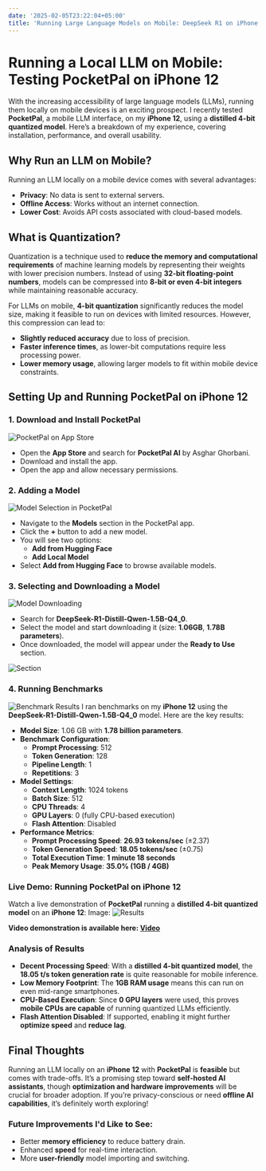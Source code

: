 ```yaml
---
date: '2025-02-05T23:22:04+05:00'
title: 'Running Large Language Models on Mobile: DeepSeek R1 on iPhone 12'
---
```

# Running a Local LLM on Mobile: Testing PocketPal on iPhone 12

With the increasing accessibility of large language models (LLMs), running them locally on mobile devices is an exciting prospect. I recently tested **PocketPal**, a mobile LLM interface, on my **iPhone 12**, using a **distilled 4-bit quantized model**. Here’s a breakdown of my experience, covering installation, performance, and overall usability.

## Why Run an LLM on Mobile?

Running an LLM locally on a mobile device comes with several advantages:
- **Privacy**: No data is sent to external servers.
- **Offline Access**: Works without an internet connection.
- **Lower Cost**: Avoids API costs associated with cloud-based models.

## What is Quantization?

Quantization is a technique used to **reduce the memory and computational requirements** of machine learning models by representing their weights with lower precision numbers. Instead of using **32-bit floating-point numbers**, models can be compressed into **8-bit or even 4-bit integers** while maintaining reasonable accuracy. 

For LLMs on mobile, **4-bit quantization** significantly reduces the model size, making it feasible to run on devices with limited resources. However, this compression can lead to:
- **Slightly reduced accuracy** due to loss of precision.
- **Faster inference times**, as lower-bit computations require less processing power.
- **Lower memory usage**, allowing larger models to fit within mobile device constraints.

## Setting Up and Running PocketPal on iPhone 12

### 1. Download and Install PocketPal
![PocketPal on App Store](/LLM1.png)
- Open the **App Store** and search for **PocketPal AI** by Asghar Ghorbani.
- Download and install the app.
- Open the app and allow necessary permissions.

### 2. Adding a Model
![Model Selection in PocketPal](/LL2.jpeg)
- Navigate to the **Models** section in the PocketPal app.
- Click the **+** button to add a new model.
- You will see two options:
  - **Add from Hugging Face**
  - **Add Local Model**
- Select **Add from Hugging Face** to browse available models.

### 3. Selecting and Downloading a Model
![Model Downloading](/LL4.jpeg)
- Search for **DeepSeek-R1-Distill-Qwen-1.5B-Q4_0**.
- Select the model and start downloading it (size: **1.06GB**, **1.78B parameters**).
- Once downloaded, the model will appear under the **Ready to Use** section.

![Section](/LLM5.jpeg)

### 4. Running Benchmarks
![Benchmark Results](/LLM7.jpeg)
I ran benchmarks on my **iPhone 12** using the **DeepSeek-R1-Distill-Qwen-1.5B-Q4_0** model. Here are the key results:

- **Model Size**: 1.06 GB with **1.78 billion parameters**.
- **Benchmark Configuration**:
  - **Prompt Processing**: 512
  - **Token Generation**: 128
  - **Pipeline Length**: 1
  - **Repetitions**: 3
- **Model Settings**:
  - **Context Length**: 1024 tokens
  - **Batch Size**: 512
  - **CPU Threads**: 4
  - **GPU Layers**: 0 (fully CPU-based execution)
  - **Flash Attention**: Disabled
- **Performance Metrics**:
  - **Prompt Processing Speed**: **26.93 tokens/sec** (±2.37)
  - **Token Generation Speed**: **18.05 tokens/sec** (±0.75)
  - **Total Execution Time**: **1 minute 18 seconds**
  - **Peak Memory Usage**: **35.0% (1GB / 4GB)**

### Live Demo: Running PocketPal on iPhone 12
Watch a live demonstration of **PocketPal** running a **distilled 4-bit quantized model** on an **iPhone 12**:
Image: 
![Results](/LLM6.jpeg)


**Video demonstration is available here: [Video](/LLMf9.mp4)**

### Analysis of Results
- **Decent Processing Speed**: With a **distilled 4-bit quantized model**, the **18.05 t/s token generation rate** is quite reasonable for mobile inference.
- **Low Memory Footprint**: The **1GB RAM usage** means this can run on even mid-range smartphones.
- **CPU-Based Execution**: Since **0 GPU layers** were used, this proves **mobile CPUs are capable** of running quantized LLMs efficiently.
- **Flash Attention Disabled**: If supported, enabling it might further **optimize speed** and **reduce lag**.

## Final Thoughts
Running an LLM locally on an **iPhone 12** with **PocketPal** is **feasible** but comes with trade-offs. It’s a promising step toward **self-hosted AI assistants**, though **optimization and hardware improvements** will be crucial for broader adoption. If you’re privacy-conscious or need **offline AI capabilities**, it’s definitely worth exploring!

### Future Improvements I'd Like to See:
- Better **memory efficiency** to reduce battery drain.
- Enhanced **speed** for real-time interaction.
- More **user-friendly** model importing and switching.


